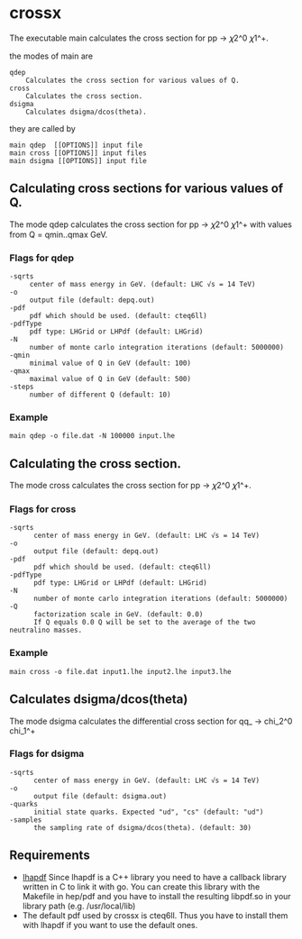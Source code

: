 crossx
======
The executable main calculates the cross section for pp -> 𝜒2^0 𝜒1^+.

the modes of main are

    qdep	
        Calculates the cross section for various values of Q.
    cross	
        Calculates the cross section.
    dsigma  
        Calculates dsigma/dcos(theta).

they are called by

	main qdep  [[OPTIONS]] input file
	main cross [[OPTIONS]] input files
	main dsigma [[OPTIONS]] input file

Calculating cross sections for various values of Q.
---------------------------------------------------

The mode qdep calculates the cross section for pp -> 𝜒2^0 𝜒1^+ with values from Q = qmin..qmax GeV.

### Flags for qdep
    -sqrts	
         center of mass energy in GeV. (default: LHC √s = 14 TeV)
    -o	
         output file (default: depq.out)
    -pdf	
         pdf which should be used. (default: cteq6ll)
    -pdfType
         pdf type: LHGrid or LHPdf (default: LHGrid)
    -N
         number of monte carlo integration iterations (default: 5000000)
    -qmin
         minimal value of Q in GeV (default: 100)
    -qmax
         maximal value of Q in GeV (default: 500)
    -steps
         number of different Q (default: 10)

### Example

	main qdep -o file.dat -N 100000 input.lhe

Calculating the cross section.
------------------------------

The mode cross calculates the cross section for pp -> 𝜒2^0 𝜒1^+.

###  Flags for cross

    -sqrts
          center of mass energy in GeV. (default: LHC √s = 14 TeV)
    -o
          output file (default: depq.out)
    -pdf 
          pdf which should be used. (default: cteq6ll)
    -pdfType 
          pdf type: LHGrid or LHPdf (default: LHGrid)
    -N 
          number of monte carlo integration iterations (default: 5000000)
    -Q
          factorization scale in GeV. (default: 0.0)
          If Q equals 0.0 Q will be set to the average of the two neutralino masses.


### Example

    main cross -o file.dat input1.lhe input2.lhe input3.lhe

Calculates dsigma/dcos(theta)
-----------------------------

The mode dsigma calculates the differential cross section for qq_ -> chi_2^0 chi_1^+

### Flags for dsigma

    -sqrts
          center of mass energy in GeV. (default: LHC √s = 14 TeV)
    -o
          output file (default: dsigma.out)
    -quarks
          initial state quarks. Expected "ud", "cs" (default: "ud")
    -samples  
          the sampling rate of dsigma/dcos(theta). (default: 30)

Requirements
------------
- [lhapdf](http://lhapdf.hepforge.org/)
  Since lhapdf is a C++ library you need to have a callback library written in C
  to link it with go.
  You can create this library with the Makefile in hep/pdf and you have to install
  the resulting libpdf.so in your library path (e.g. /usr/local/lib)
- The default pdf used by crossx is cteq6ll. Thus you have to install them with
  lhapdf if you want to use the default ones.
